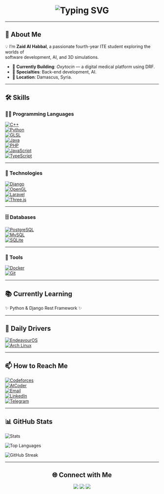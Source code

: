 <!-- Banner -->
<h1 align="center">
  <img src="https://readme-typing-svg.herokuapp.com?font=Fira+Code&size=32&pause=1000&color=00F0FF&center=true&vCenter=true&width=600&lines=Ahlean+Habiby!+👋;Welcome+to+Zaid+Al+Habbal's+Hub;fourth-Year+ITE+Student;Back-End+%7C+AI+%7C+3D+Simulations" alt="Typing SVG" />
</h1>

---

## 🚀 About Me

💡 I’m **Zaid Al Habbal**, a passionate fourth-year ITE student exploring the worlds of  
software development, AI, and 3D simulations.  

- 🌱 **Currently Building**: *Oxytocin* — a digital medical platform using DRF.  
- 🎨 **Specialties**: Back-end development, AI.  
- 📍 **Location**: Damascus, Syria.  

---

## 🛠️ Skills  

### 👨‍💻 Programming Languages  
[![C++](https://img.shields.io/badge/C%2B%2B-0A192F?style=for-the-badge&logo=c%2B%2B&logoColor=00F0FF)](https://isocpp.org/)  
[![Python](https://img.shields.io/badge/Python-0A192F?style=for-the-badge&logo=python&logoColor=00F0FF)](https://www.python.org/)  
[![GLSL](https://img.shields.io/badge/GLSL-0A192F?style=for-the-badge&logo=opengl&logoColor=00F0FF)](https://www.khronos.org/opengl/wiki/Core_Language_(GLSL))  
[![Java](https://img.shields.io/badge/Java-0A192F?style=for-the-badge&logo=java&logoColor=00F0FF)](https://www.java.com/)  
[![PHP](https://img.shields.io/badge/PHP-0A192F?style=for-the-badge&logo=php&logoColor=00F0FF)](https://www.php.net/)  
[![JavaScript](https://img.shields.io/badge/JavaScript-0A192F?style=for-the-badge&logo=javascript&logoColor=00F0FF)](https://developer.mozilla.org/en-US/docs/Web/JavaScript)  
[![TypeScript](https://img.shields.io/badge/TypeScript-0A192F?style=for-the-badge&logo=typescript&logoColor=00F0FF)](https://www.typescriptlang.org/)  

---

### 🧩 Technologies  
[![Django](https://img.shields.io/badge/Django-0A192F?style=for-the-badge&logo=django&logoColor=00F0FF)](https://www.djangoproject.com/)  
[![OpenGL](https://img.shields.io/badge/OpenGL-0A192F?style=for-the-badge&logo=opengl&logoColor=00F0FF)](https://www.opengl.org/)  
[![Laravel](https://img.shields.io/badge/Laravel-0A192F?style=for-the-badge&logo=laravel&logoColor=00F0FF)](https://laravel.com/)  
[![Three.js](https://img.shields.io/badge/Three.js-0A192F?style=for-the-badge&logo=three.js&logoColor=00F0FF)](https://threejs.org/)  

---

### 🗄️ Databases  
[![PostgreSQL](https://img.shields.io/badge/PostgreSQL-0A192F?style=for-the-badge&logo=postgresql&logoColor=00F0FF)](https://www.postgresql.org/)  
[![MySQL](https://img.shields.io/badge/MySQL-0A192F?style=for-the-badge&logo=mysql&logoColor=00F0FF)](https://www.mysql.com/)  
[![SQLite](https://img.shields.io/badge/SQLite-0A192F?style=for-the-badge&logo=sqlite&logoColor=00F0FF)](https://www.sqlite.org/)  

---

### 🔧 Tools  
[![Docker](https://img.shields.io/badge/Docker-0A192F?style=for-the-badge&logo=docker&logoColor=00F0FF)](https://www.docker.com/)  
[![Git](https://img.shields.io/badge/Git-0A192F?style=for-the-badge&logo=git&logoColor=00F0FF)](https://git-scm.com/)  

---

## 📚 Currently Learning  
✨ Python & Django Rest Framework ✨  

---

## 🐧 Daily Drivers  
[![EndeavourOS](https://img.shields.io/badge/EndeavourOS-0A192F?style=for-the-badge&logo=endeavouros&logoColor=00F0FF)](https://endeavouros.com/)  
[![Arch Linux](https://img.shields.io/badge/Arch%20Linux-0A192F?style=for-the-badge&logo=arch-linux&logoColor=00F0FF)](https://archlinux.org/)  

---

## 📫 How to Reach Me  

[![Codeforces](https://img.shields.io/badge/Codeforces-0A192F?style=for-the-badge&logo=codeforces&logoColor=00F0FF)](https://codeforces.com/profile/Zaid_Al_Habbal)  
[![AtCoder](https://img.shields.io/badge/AtCoder-0A192F?style=for-the-badge&logo=atcoder&logoColor=00F0FF)](https://atcoder.jp/users/Zaid_Al_Habbal)  
[![Email](https://img.shields.io/badge/Email-0A192F?style=for-the-badge&logo=gmail&logoColor=00F0FF)](mailto:alhabbalzaid10@gmail.com)  
[![LinkedIn](https://img.shields.io/badge/LinkedIn-0A192F?style=for-the-badge&logo=linkedin&logoColor=00F0FF)](https://www.linkedin.com/in/zaid-al-habbal-037525263)  
[![Telegram](https://img.shields.io/badge/Telegram-0A192F?style=for-the-badge&logo=telegram&logoColor=00F0FF)](https://t.me/Zaid_Al_Habbal)  

---

## 📊 GitHub Stats  

![Stats](https://github-readme-stats.vercel.app/api?username=Zaid-Al-Habbal&show_icons=true&theme=tokyonight&hide_border=true&bg_color=0A192F&title_color=00F0FF&icon_color=00F0FF&text_color=FFFFFF)  

![Top Languages](https://github-readme-stats.vercel.app/api/top-langs/?username=Zaid-Al-Habbal&layout=compact&langs_count=8&theme=tokyonight&hide_border=true&bg_color=0A192F&title_color=00F0FF&text_color=FFFFFF)  

![GitHub Streak](https://github-readme-streak-stats.herokuapp.com/?user=Zaid-Al-Habbal&theme=tokyonight&hide_border=true&background=0A192F&stroke=00F0FF&ring=00F0FF&fire=00F0FF&currStreakLabel=00F0FF)  

---

<h2 align="center"> 🌐 Connect with Me </h2>
<p align="center">
  <a href="https://t.me/Zaid_Al_Habbal"><img src="https://img.shields.io/badge/Telegram-0A192F?style=for-the-badge&logo=telegram&logoColor=00F0FF" /></a>
  <a href="mailto:alhabbalzaid10@gmail.com"><img src="https://img.shields.io/badge/Gmail-0A192F?style=for-the-badge&logo=gmail&logoColor=00F0FF" /></a>
  <a href="https://www.linkedin.com/in/zaid-al-habbal-037525263"><img src="https://img.shields.io/badge/LinkedIn-0A192F?style=for-the-badge&logo=linkedin&logoColor=00F0FF" /></a>
</p>  
